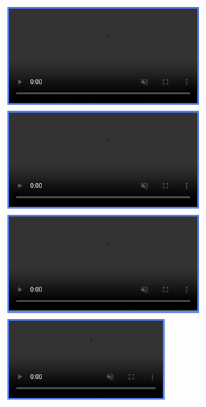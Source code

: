 <video class="std-border-radii-12" playsinline muted autoplay loop style="border: 4px solid rgb(80, 120, 240); width: 85%;"><source src="/assets/Media/Videos/deinterlaced.mp4" type="video/mp4"></video>

<video class="std-border-radii-12" playsinline muted autoplay loop style="border: 4px solid rgb(80, 120, 240); width: 85%;"><source src="/assets/Media/Videos/edited.mp4" type="video/mp4"></video>

<video class="std-border-radii-12" playsinline muted autoplay loop style="border: 4px solid rgb(80, 120, 240); width: 85%;"><source src="/assets/Media/Videos/fps30.mp4" type="video/mp4"></video>

<video class="std-border-radii-12" playsinline muted autoplay loop style="border: 4px solid rgb(80, 120, 240); width: 350;"><source src="/assets/Media/Videos/atami-station-iphone.mp4" type="video/mp4"></video>
